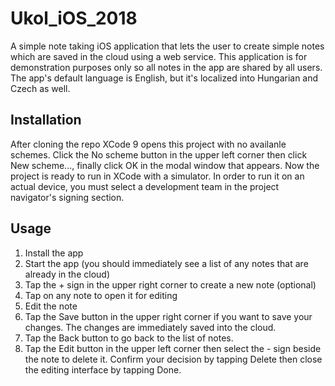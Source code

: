 #  Ukol_iOS_2018

A simple note taking iOS application that lets the user to create simple notes which are saved in the cloud using a web service. This application is for demonstration purposes only so all notes in the app are shared by all users. The app's default language is English, but it's localized into Hungarian and Czech as well.

## Installation
After cloning the repo XCode 9 opens this project with no availanle schemes. Click the No scheme button in the upper left corner then click New scheme..., finally click OK in the modal window that appears. Now the project is ready to run in XCode with a simulator. In order to run it on an actual device, you must select a development team in the project navigator's signing section.

## Usage

1. Install the app
2. Start the app (you should immediately see a list of any notes that are already in the cloud)
3. Tap the + sign in the upper right corner to create a new note (optional)
4. Tap on any note to open it for editing
5. Edit the note
6. Tap the Save button in the upper right corner if you want to save your changes. The changes are immediately saved into the cloud.
7. Tap the Back button to go back to the list of notes.
8. Tap the Edit button in the upper left corner then select the - sign beside the note to delete it. Confirm your decision by tapping Delete then close the editing interface by tapping Done.
